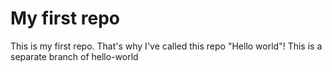 # My first repo
This is my first repo. That's why I've called this repo "Hello world"!
This is a separate branch of hello-world
